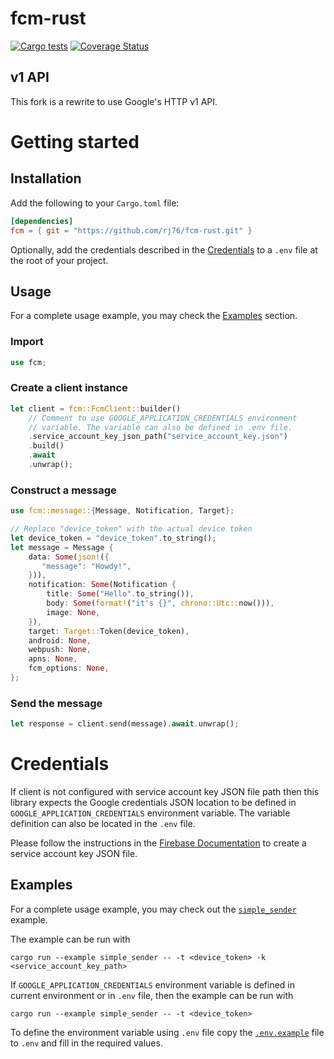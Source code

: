 # fcm-rust
[![Cargo tests](https://github.com/rj76/fcm-rust/actions/workflows/test.yml/badge.svg)](https://github.com/rj76/fcm-rust/actions/workflows/test.yml)
[![Coverage Status](https://coveralls.io/repos/github/rj76/fcm-rust/badge.svg)](https://coveralls.io/github/rj76/fcm-rust)

[//]: # ([![Crates.io Version]&#40;https://img.shields.io/crates/v/fcm.svg?style=flat-square&#41;)
[//]: # ([![Crates.io Downloads]&#40;https://img.shields.io/crates/dv/fcm.svg?style=flat-square&#41;)
[//]: # ([![Crates.io License]&#40;https://img.shields.io/crates/l/fcm.svg?style=flat-square&#41;)


## v1 API

This fork is a rewrite to use Google's HTTP v1 API.


# Getting started

## Installation

Add the following to your `Cargo.toml` file:

```toml
[dependencies]
fcm = { git = "https://github.com/rj76/fcm-rust.git" }
```

Optionally, add the credentials described in the [Credentials](#credentials)
to a `.env` file at the root of your project.

## Usage

For a complete usage example, you may check the [Examples](#examples) section.

### Import

```rust
use fcm;
```

### Create a client instance

```rust
let client = fcm::FcmClient::builder()
    // Comment to use GOOGLE_APPLICATION_CREDENTIALS environment
    // variable. The variable can also be defined in .env file.
    .service_account_key_json_path("service_account_key.json")
    .build()
    .await
    .unwrap();
```

### Construct a message

```rust
use fcm::message::{Message, Notification, Target};

// Replace "device_token" with the actual device token
let device_token = "device_token".to_string();
let message = Message {
    data: Some(json!({
       "message": "Howdy!",
    })),
    notification: Some(Notification {
        title: Some("Hello".to_string()),
        body: Some(format!("it's {}", chrono::Utc::now())),
        image: None,
    }),
    target: Target::Token(device_token),
    android: None,
    webpush: None,
    apns: None,
    fcm_options: None,
};
```

### Send the message

```rust
let response = client.send(message).await.unwrap();
```

# Credentials

If client is not configured with service account key JSON file path
then this library expects the Google credentials JSON location to be
defined in `GOOGLE_APPLICATION_CREDENTIALS` environment variable.
The variable definition can also be located in the `.env` file.

Please follow the instructions in the
[Firebase Documentation](https://firebase.google.com/docs/cloud-messaging/auth-server#provide-credentials-manually)
to create a service account key JSON file.

## Examples

For a complete usage example, you may check out the
[`simple_sender`](examples/simple_sender.rs) example.

The example can be run with
```
cargo run --example simple_sender -- -t <device_token> -k <service_account_key_path>
```

If `GOOGLE_APPLICATION_CREDENTIALS` environment variable is defined in current
environment or in `.env` file, then the example can be run with
```
cargo run --example simple_sender -- -t <device_token>
```

To define the environment variable using `.env` file copy the [`.env.example`](.env.example)
file to `.env` and fill in the required values.
